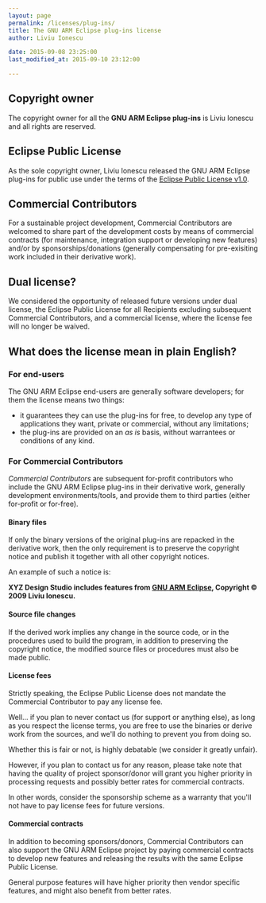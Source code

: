 ```yaml
---
layout: page
permalink: /licenses/plug-ins/
title: The GNU ARM Eclipse plug-ins license
author: Liviu Ionescu

date: 2015-09-08 23:25:00
last_modified_at: 2015-09-10 23:12:00

---
```


## Copyright owner

The copyright owner for all the **GNU ARM Eclipse plug-ins** is Liviu Ionescu and all rights are reserved.

## Eclipse Public License

As the sole copyright owner, Liviu Ionescu released the GNU ARM Eclipse plug-ins for public use under the terms of the [Eclipse Public License v1.0](https://www.eclipse.org/legal/epl-v10.html).

## Commercial Contributors

For a sustainable project development, Commercial Contributors are welcomed to share part of the development costs by means of commercial contracts (for maintenance, integration support or developing new features) and/or by sponsorships/donations (generally compensating for pre-exisiting work included in their derivative work).

## Dual license?

We considered the opportunity of released future versions under dual license, the Eclipse Public License for all Recipients excluding subsequent Commercial Contributors, and a commercial license, where the license fee will no longer be waived.

## What does the license mean in plain English?

### For end-users

The GNU ARM Eclipse end-users are generally software developers; for them the license means two things:

* it guarantees they can use the plug-ins for free, to develop any type of applications they want, private or commercial, without any limitations;
* the plug-ins are provided on an _as is_ basis, without warrantees or conditions of any kind.

### For Commercial Contributors

_Commercial Contributors_ are subsequent for-profit contributors who include the GNU ARM Eclipse plug-ins in their derivative work, generally development environments/tools, and provide them  to third parties (either for-profit or for-free).

#### Binary files
If only the binary versions of the original plug-ins are repacked in the derivative work, then the only requirement is to preserve the copyright notice and publish it together with all other copyright notices.

An example of such a notice is:

**XYZ Design Studio includes features from [GNU ARM Eclipse](http://gnuarmeclipse.github.io), Copyright © 2009 Liviu Ionescu.**

#### Source file changes

If the derived work implies any change in the source code, or in the procedures used to build the program, in addition to preserving the copyright notice, the modified source files or procedures must also be made public.

#### License fees

Strictly speaking, the Eclipse Public License does not mandate the Commercial Contributor to pay any license fee.

Well... if you plan to never contact us (for support or anything else), as long as you respect the license terms, you are free to use the binaries or derive work from the sources, and we'll do nothing to prevent you from doing so.

Whether this is fair or not, is highly debatable (we consider it greatly unfair).

However, if you plan to contact us for any reason, please take note that having the quality of project sponsor/donor will grant you higher priority in processing requests and possibly better rates for commercial contracts.

In other words, consider the sponsorship scheme as a warranty that you'll not have to pay license fees for future versions.

#### Commercial contracts

In addition to becoming sponsors/donors, Commercial Contributors can also support the GNU ARM Eclipse project by paying commercial contracts to develop new features and releasing the results with the same Eclipse Public License.

General purpose features will have higher priority then vendor specific features, and might also benefit from better rates.
